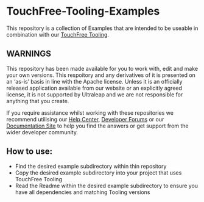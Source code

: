 # TouchFree-Tooling-Examples
This repository is a collection of Examples that are intended to be useable in combination with our [TouchFree Tooling](https://github.com/ultraleap/TouchFree).

## WARNINGS
This repository has been made available for you to work with, edit and make your own versions.
This respoitory and any derivatives of it is presented on an ‘as-is’ basis in line with the Apache
license. Unless it is an officially released application available from our website or an explicitly
agreed license, it is not supported by Ultraleap and we are not responsible for anything that you
create.

If you require assistance whilst working with these repositories we recommend utilising our [Help Center](https://forums.leapmotion.com/), [Developer Forums](https://support.leapmotion.com/hc/en-us) or our [Documentation Site](https://docs.ultraleap.com/) to help you find the answers or get support from the wider developer community.

## How to use:
- Find the desired example subdirectory within thin repository
- Copy the desired example subdirectory into your project that uses TouchFree Tooling
- Read the Readme within the desired example subdirectory to ensure you have all dependencies and matching Tooling versions
